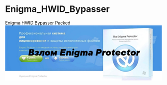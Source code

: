 # Enigma_HWID_Bypasser
Enigma HWID Bypasser Packed
![взлом Enigma Protector](https://github.com/moneyrobot2023/Enigma_HWID_Bypasser/blob/main/qwedvHcRlzE.jpg)

